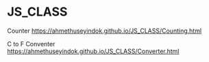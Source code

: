 # JS_CLASS

Counter https://ahmethuseyindok.github.io/JS_CLASS/Counting.html

C to F Conventer https://ahmethuseyindok.github.io/JS_CLASS/Converter.html
